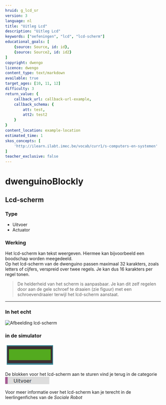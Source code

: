 ```yaml
---
hruid: g_lcd_sr
version: 3
language: nl
title: "Uitleg Lcd"
description: "Uitleg Lcd"
keywords: ["oefeningen", "lcd", "lcd-scherm"]
educational_goals: [
    {source: Source, id: id}, 
    {source: Source2, id: id2}
]
copyright: dwengo
licence: dwengo
content_type: text/markdown
available: true
target_ages: [10, 11, 12]
difficulty: 3
return_value: {
    callback_url: callback-url-example,
    callback_schema: {
        att: test,
        att2: test2
    }
}
content_location: example-location
estimated_time: 1
skos_concepts: [
    'http://ilearn.ilabt.imec.be/vocab/curr1/s-computers-en-systemen'
]
teacher_exclusive: false
---
```

# dwenguinoBlockly
## Lcd-scherm

### Type
- Uitvoer
- Actuator

### Werking
Het lcd-scherm kan tekst weergeven. Hiermee kan bijvoorbeeld een boodschap worden meegedeeld.<br>
Op het lcd-scherm van de dwenguino passen maximaal 32 karakters, zoals letters of cijfers, verspreid over twee regels. Je kan dus 16 karakters per regel tonen. 

> De helderheid van het scherm is aanpasbaar. Je kan dit zelf regelen door aan de gele schroef te draaien (zie figuur) met een schroevendraaier terwijl het lcd-scherm aanstaat.

***

### In het echt

![](embed/dwenguino_lcd.png "Afbeelding lcd-scherm")

### in de simulator

![](embed/lcd.png "lcd-scherm")

De blokken voor het lcd-scherm aan te sturen vind je terug in de categorie ![](embed/cat_uitvoer.png "categorie uitvoer")

<div class="alert alert-box alert-success">
Voor meer informatie over het lcd-scherm kan je terecht in de leerlingenfiches van de <em>Sociale Robot</em>
</div>